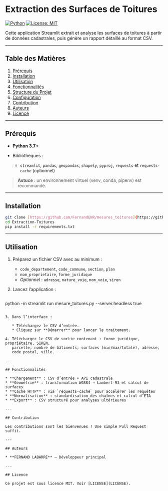 # Extraction des Surfaces de Toitures

[![Python](https://img.shields.io/badge/Python-3.7%2B-blue)](https://www.python.org/) [![License: MIT](https://img.shields.io/badge/License-MIT-yellow.svg)](LICENSE)

Cette application Streamlit extrait et analyse les surfaces de toitures à partir de données cadastrales, puis génère un rapport détaillé au format CSV.

---

## Table des Matières

1. [Prérequis](#prérequis)
2. [Installation](#installation)
3. [Utilisation](#utilisation)
4. [Fonctionnalités](#fonctionnalités)
5. [Structure du Projet](#structure-du-projet)
6. [Configuration](#configuration)
7. [Contribution](#contribution)
8. [Auteurs](#auteurs)
9. [Licence](#licence)

---

## Prérequis

* **Python 3.7+**
* Bibliothèques :

  * `streamlit`, `pandas`, `geopandas`, `shapely`, `pyproj`,
    `requests` et `requests-cache` (optionnel)

> **Astuce** : un environnement virtuel (venv, conda, pipenv) est recommandé.

---

## Installation

```bash
git clone [https://github.com/FernandENR/mesures_toitures](https://github.com/FernandENR/mesures_toitures)
cd Extraction-Toitures
pip install -r requirements.txt
```

---

## Utilisation

1. Préparez un fichier CSV avec au minimum :

   * `code_departement`, `code_commune`, `section`, `plan`
   * `nom_proprietaire`, `forme_juridique`
   * *Optionnel* : `adresse`, `nature_voie`, `nom_voie`, `siren`

2. Lancez l’application :

   ```bash
python -m streamlit run mesure_toitures.py --server.headless true
```

3. Dans l’interface :

   * Téléchargez le CSV d’entrée.
   * Cliquez sur **Démarrer** pour lancer le traitement.

4. Téléchargez le CSV de sortie contenant : forme juridique, propriétaire, SIREN,
   parcelle, nombre de bâtiments, surfaces (min/max/totale), adresse,
   code postal, ville.

---

## Fonctionnalités

* **Chargement** : CSV d’entrée + API cadastrale
* **Géométrie** : transformation WGS84 → Lambert-93 et calcul de surfaces
* **Cache HTTP** : via `requests-cache` pour accélérer les requêtes
* **Normalisation** : standardisation des chaînes et calcul d’ETA
* **Export** : CSV structuré pour analyses ultérieures

---

## Contribution

Les contributions sont les bienvenues ! Une simple Pull Request suffit.

---

## Auteurs

* **FERNAND LABARRE** – Développeur principal

---

## Licence

Ce projet est sous licence MIT. Voir [LICENSE](LICENSE).
